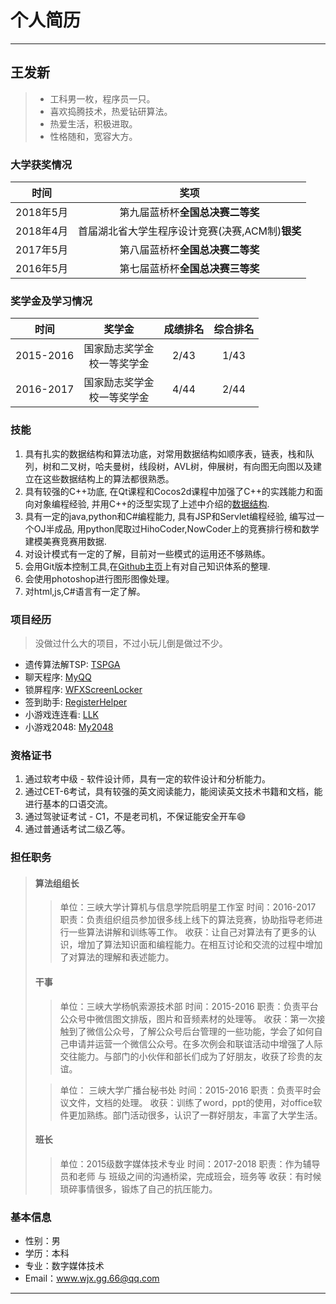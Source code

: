 # 个人简历

------------------------------------------

## 王发新

>* 工科男一枚，程序员一只。
>* 喜欢捣腾技术，热爱钻研算法。
>* 热爱生活，积极进取。
>* 性格随和，宽容大方。

### 大学获奖情况

| 时间        | 奖项 |
|:-----------:|:-----------------:|
|2018年5月| 第九届蓝桥杯**全国总决赛二等奖** |
|2018年4月|  首届湖北省大学生程序设计竞赛(决赛,ACM制)**银奖** |
|2017年5月| 第八届蓝桥杯**全国总决赛二等奖**|
|2016年5月| 第七届蓝桥杯**全国总决赛三等奖** |

### 奖学金及学习情况

| 时间      | 奖学金                         | 成绩排名 | 综合排名 |
|:-------: | :----------------------------: | :------: | :------:|
| 2015-2016 | 国家励志奖学金<br>校一等奖学金 | 2/43     | 1/43     |
| 2016-2017 | 国家励志奖学金<br>校一等奖学金 | 4/44     | 2/44     |

### 技能

1. 具有扎实的数据结构和算法功底，对常用数据结构如顺序表，链表，栈和队列，树和二叉树，哈夫曼树，线段树，AVL树，伸展树，有向图无向图以及建立在这些数据结构上的算法都很熟悉。
2. 具有较强的C++功底, 在Qt课程和Cocos2d课程中加强了C++的实践能力和面向对象编程经验, 并用C++的泛型实现了上述中介绍的[数据结构](https://github.com/faxinwang/DataStructure).
3. 具有一定的java,python和C#编程能力, 具有JSP和Servlet编程经验, 编写过一个OJ半成品, 用python爬取过HihoCoder,NowCoder上的竞赛排行榜和数学建模美赛竞赛用数据.
4. 对设计模式有一定的了解，目前对一些模式的运用还不够熟练。
5. 会用Git版本控制工具,在[Github主页](https://faxinwang.github.io/)上有对自己知识体系的整理.
6. 会使用photoshop进行图形图像处理。
7. 对html,js,C#语言有一定了解。

### 项目经历

>没做过什么大的项目，不过小玩儿倒是做过不少。

* 遗传算法解TSP: [TSPGA](https://github.com/faxinwang/TSPGA)
* 聊天程序: [MyQQ](https://github.com/faxinwang/MyQQ)
* 锁屏程序: [WFXScreenLocker](https://github.com/faxinwang/WFXScreenLocker)
* 签到助手: [RegisterHelper](https://github.com/faxinwang/RegisterHelper)
* 小游戏连连看: [LLK](https://github.com/faxinwang/LLK)
* 小游戏2048: [My2048](https://github.com/faxinwang/My2048)


### 资格证书

1. 通过软考中级 - 软件设计师，具有一定的软件设计和分析能力。
2. 通过CET-6考试，具有较强的英文阅读能力，能阅读英文技术书籍和文档，能进行基本的口语交流。
3. 通过驾驶证考试 - C1，不是老司机，不保证能安全开车:smile:
4. 通过普通话考试二级乙等。

### 担任职务

<!-- | 时间      | 单位                         | 职务  |   职责 |
| :-------: | :--------------------------: | :---: | :-----:|
| 2015-2016 | 三峡大学杨帆索源技术部             | 干事 | 负责微信图片
| 2015-2016 | 三峡大学广播台秘书处               | 干事  |
| 2016-2017 | 计算机与信息学院启明星工作室软件组  | 算法组组长|
| 2016-2017 | 数字媒体技术20151661班             | 班长  | -->

>#### 算法组组长
>>单位：三峡大学计算机与信息学院启明星工作室
>>时间：2016-2017
>>职责：负责组织组员参加很多线上线下的算法竞赛，协助指导老师进行一些算法讲解和训练等工作。
>>收获：让自己对算法有了更多的认识，增加了算法知识面和编程能力。在相互讨论和交流的过程中增加了对算法的理解和表述能力。
>
>#### 干事
>>单位：三峡大学杨帆索源技术部
>>时间：2015-2016
>>职责：负责平台公众号中微信图文排版，图片和音频素材的处理等。
>>收获：第一次接触到了微信公众号，了解公众号后台管理的一些功能，学会了如何自己申请并运营一个微信公众号。在多次例会和联谊活动中增强了人际交往能力。与部门的小伙伴和部长们成为了好朋友，收获了珍贵的友谊。
>
>>单位： 三峡大学广播台秘书处
>>时间：2015-2016
>>职责：负责平时会议文件，文档的处理。
>>收获：训练了word，ppt的使用，对office软件更加熟练。部门活动很多，认识了一群好朋友，丰富了大学生活。
>
>#### 班长
>>单位：2015级数字媒体技术专业
>>时间：2017-2018
>>职责：作为辅导员和老师 与 班级之间的沟通桥梁，完成班会，班务等
>>收获：有时候琐碎事情很多，锻炼了自己的抗压能力。

### 基本信息

* 性别：男
* 学历：本科
* 专业：数字媒体技术
* Email：www.wjx.gg.66@qq.com

-------------------------------------------------
